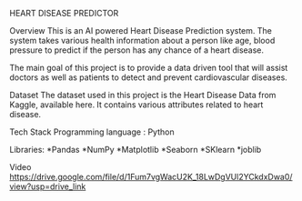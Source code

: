 HEART DISEASE PREDICTOR

Overview
  This is an AI powered Heart Disease Prediction system. The system takes various health information about a person like age, blood pressure to predict if the person has any chance of a heart disease. 

The main goal of this project is to provide a data driven tool that will assist doctors as well as patients to detect and prevent cardiovascular diseases.

Dataset
The dataset used in this project is the Heart Disease Data from Kaggle, available here. It contains various attributes related to heart disease.

Tech Stack
Programming language : Python

Libraries:
 *Pandas
 *NumPy
 *Matplotlib
 *Seaborn
 *SKlearn
 *joblib
 
Video
https://drive.google.com/file/d/1Fum7vgWacU2K_18LwDgVUl2YCkdxDwa0/view?usp=drive_link
